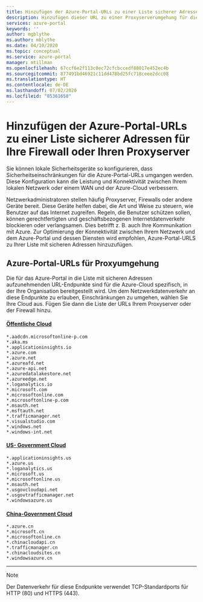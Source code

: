 ```yaml
---
title: Hinzufügen der Azure-Portal-URLs zu einer Liste sicherer Adressen für Ihre Firewall oder Ihren Proxyserver
description: Hinzufügen dieser URL zu einer Proxyserverumgehung für die Kommunikation mit dem Azure-Portal und dessen Dienste
services: azure-portal
keywords: ''
author: mgblythe
ms.author: mblythe
ms.date: 04/10/2020
ms.topic: conceptual
ms.service: azure-portal
manager: mtillman
ms.openlocfilehash: 67ccf6e2f113c0ec72cfcbccedf88017e452ec4b
ms.sourcegitcommit: 877491bd46921c11dd478bd25fc718ceee2dcc08
ms.translationtype: HT
ms.contentlocale: de-DE
ms.lasthandoff: 07/02/2020
ms.locfileid: "85361658"
---
```

# <a name="safelist-the-azure-portal-urls-on-your-firewall-or-proxy-server"></a>Hinzufügen der Azure-Portal-URLs zu einer Liste sicherer Adressen für Ihre Firewall oder Ihren Proxyserver

Sie können lokale Sicherheitsgeräte so konfigurieren, dass Sicherheitseinschränkungen für die Azure-Portal-URLs umgangen werden. Diese Konfiguration kann die Leistung und Konnektivität zwischen Ihrem lokalen Netzwerk oder einem WAN und der Azure-Cloud verbessern.

Netzwerkadministratoren stellen häufig Proxyserver, Firewalls oder andere Geräte bereit. Diese Geräte helfen dabei, die Art und Weise zu steuern, wie Benutzer auf das Internet zugreifen. Regeln, die Benutzer schützen sollen, können gerechtfertigten und geschäftsbezogenen Internetdatenverkehr blockieren oder verlangsamen. Dies betrifft z. B. auch Ihre Kommunikation mit Azure. Zur Optimierung der Konnektivität zwischen Ihrem Netzwerk und dem Azure-Portal und dessen Diensten wird empfohlen, Azure-Portal-URLS zu Ihrer Liste mit sicheren Adressen hinzuzufügen.

## <a name="azure-portal-urls-for-proxy-bypass"></a>Azure-Portal-URLs für Proxyumgehung

Die für das Azure-Portal in die Liste mit sicheren Adressen aufzunehmenden URL-Endpunkte sind für die Azure-Cloud spezifisch, in der Ihre Organisation bereitgestellt wird. Um dem Netzwerkdatenverkehr an diese Endpunkte zu erlauben, Einschränkungen zu umgehen, wählen Sie Ihre Cloud aus. Fügen Sie dann die Liste der URLs Ihrem Proxyserver oder der Firewall hinzu.

#### <a name="public-cloud"></a>[Öffentliche Cloud](#tab/public-cloud)

```
*.aadcdn.microsoftonline-p.com
*.aka.ms
*.applicationinsights.io
*.azure.com
*.azure.net
*.azureafd.net
*.azure-api.net
*.azuredatalakestore.net
*.azureedge.net
*.loganalytics.io
*.microsoft.com
*.microsoftonline.com
*.microsoftonline-p.com
*.msauth.net
*.msftauth.net
*.trafficmanager.net
*.visualstudio.com
*.windows.net
*.windows-int.net
```

#### <a name="us-government-cloud"></a>[US- Government Cloud](#tab/us-government-cloud)

```
*.applicationinsights.us
*.azure.us
*.loganalytics.us
*.microsoft.us
*.microsoftonline.us
*.msauth.net
*.usgovcloudapi.net
*.usgovtrafficmanager.net
*.windowsazure.us
```

#### <a name="china-government-cloud"></a>[China-Government Cloud](#tab/china-government-cloud)

```
*.azure.cn
*.microsoft.cn
*.microsoftonline.cn
*.chinacloudapi.cn
*.trafficmanager.cn
*.chinacloudsites.cn
*.windowsazure.cn
```
---

> [!NOTE]
> Der Datenverkehr für diese Endpunkte verwendet TCP-Standardports für HTTP (80) und HTTPS (443).
>
>
